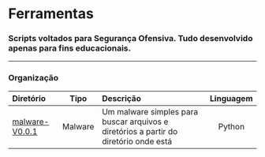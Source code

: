 # Ferramentas
### Scripts voltados para Segurança Ofensiva. Tudo desenvolvido apenas para fins educacionais.

---

### Organização

| Diretório | Tipo | Descrição | Linguagem |
| :-------- | :--: | :-------- | :-------: |
| [malware-V0.0.1](./malware-V0.0.1) | Malware | Um malware simples para buscar arquivos e diretórios a partir do diretório onde está | Python |
